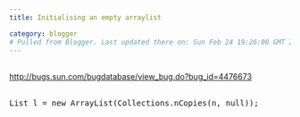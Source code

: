 ```yaml
---
title: Initialising an empty arraylist

category: blogger
# Pulled from Blogger. Last updated there on: Sun Feb 24 19:26:00 GMT 2008
---
```

<br><a href="http://bugs.sun.com/bugdatabase/view_bug.do?bug_id=4476673">http://bugs.sun.com/bugdatabase/view_bug.do?bug_id=4476673</a><br><br><pre> List l = new ArrayList(Collections.nCopies(n, null));</pre><br> 
